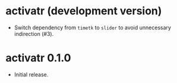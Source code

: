 # activatr (development version)

* Switch dependency from `timetk` to `slider` to avoid unnecessary indirection (#3).

# activatr 0.1.0

* Initial release.
